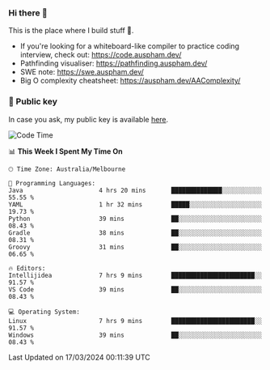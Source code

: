 ### Hi there 👋

This is the place where I build stuff 👀. 

- If you're looking for a whiteboard-like compiler to practice coding interview, check out: https://code.auspham.dev/
- Pathfinding visualiser: https://pathfinding.auspham.dev/
- SWE note: https://swe.auspham.dev/
- Big O complexity cheatsheet: https://auspham.dev/AAComplexity/

### 🔑 Public key

In case you ask, my public key is available [here](https://public.auspham.dev/).

<!--START_SECTION:waka-->
![Code Time](http://img.shields.io/badge/Code%20Time-1%2C224%20hrs%2018%20mins-blue)

📊 **This Week I Spent My Time On** 

```text
🕑︎ Time Zone: Australia/Melbourne

💬 Programming Languages: 
Java                     4 hrs 20 mins       ██████████████░░░░░░░░░░░   55.55 % 
YAML                     1 hr 32 mins        █████░░░░░░░░░░░░░░░░░░░░   19.73 % 
Python                   39 mins             ██░░░░░░░░░░░░░░░░░░░░░░░   08.43 % 
Gradle                   38 mins             ██░░░░░░░░░░░░░░░░░░░░░░░   08.31 % 
Groovy                   31 mins             ██░░░░░░░░░░░░░░░░░░░░░░░   06.65 % 

🔥 Editors: 
Intellijidea             7 hrs 9 mins        ███████████████████████░░   91.57 % 
VS Code                  39 mins             ██░░░░░░░░░░░░░░░░░░░░░░░   08.43 % 

💻 Operating System: 
Linux                    7 hrs 9 mins        ███████████████████████░░   91.57 % 
Windows                  39 mins             ██░░░░░░░░░░░░░░░░░░░░░░░   08.43 % 
```


 Last Updated on 17/03/2024 00:11:39 UTC
<!--END_SECTION:waka-->

<!--
**rockmanvnx6/rockmanvnx6** is a ✨ _special_ ✨ repository because its `README.md` (this file) appears on your GitHub profile.

Here are some ideas to get you started:

- 🔭 I’m currently working on ...
- 🌱 I’m currently learning ...
- 👯 I’m looking to collaborate on ...
- 🤔 I’m looking for help with ...
- 💬 Ask me about ...
- 📫 How to reach me: ...
- 😄 Pronouns: ...
- ⚡ Fun fact: ...
-->
